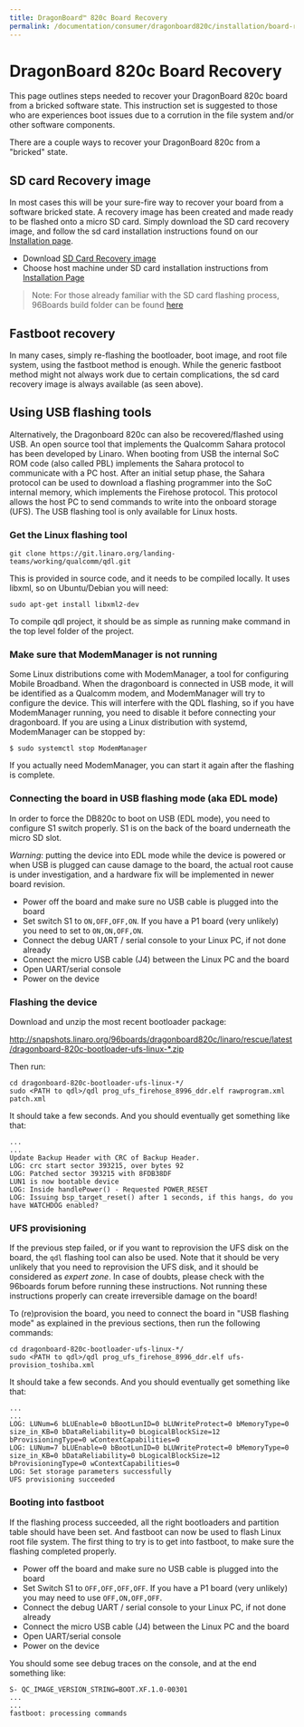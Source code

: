 ```yaml
---
title: DragonBoard™ 820c Board Recovery
permalink: /documentation/consumer/dragonboard820c/installation/board-recovery.md.html
---
```

# DragonBoard 820c Board Recovery

This page outlines steps needed to recover your DragonBoard 820c board from a bricked software state. This instruction set is suggested to those who are experiences boot issues due to a corrution in the file system and/or other software components.

There are a couple ways to recover your DragonBoard 820c from a "bricked" state.

## SD card Recovery image

In most cases this will be your sure-fire way to recover your board from a software bricked state. A recovery image has been created and made ready to be flashed onto a micro SD card. Simply download the SD card recovery image, and follow the sd card installation instructions found on our [Installation page](../installation/).

- Download [SD Card Recovery image](http://snapshots.linaro.org/96boards/dragonboard820c/linaro/rescue/latest/dragonboard-820c-sdcard-rescue-*.zip)
- Choose host machine under SD card installation instructions from [Installation Page](../installation/)

> Note: For those already familiar with the SD card flashing process, 96Boards build folder can be found [here](http://snapshots.linaro.org/96boards/dragonboard820c/linaro/rescue/latest/)

## Fastboot recovery

In many cases, simply re-flashing the bootloader, boot image, and root file system, using the fastboot method is enough. While the generic fastboot method might not always work due to certain complications, the sd card recovery image is always available (as seen above).

## Using USB flashing tools

Alternatively, the Dragonboard 820c can also be recovered/flashed using USB. An open source tool that implements the Qualcomm Sahara protocol has been developed by Linaro. When booting from USB the internal SoC ROM code (also called PBL) implements the Sahara protocol to communicate with a PC host. After an initial setup phase, the Sahara protocol can be used to download a flashing programmer into the SoC internal memory, which implements the Firehose protocol. This protocol allows the host PC to send commands to write into the onboard storage (UFS). The USB flashing tool is only available for Linux hosts.

### Get the Linux flashing tool

    git clone https://git.linaro.org/landing-teams/working/qualcomm/qdl.git

This is provided in source code, and it needs to be compiled locally. It uses libxml, so on Ubuntu/Debian you will need:

    sudo apt-get install libxml2-dev

To compile qdl project, it should be as simple as running make command in the top level folder of the project.

### Make sure that ModemManager is not running

Some Linux distributions come with ModemManager, a tool for configuring Mobile Broadband.
When the dragonboard is connected in USB mode, it will be identified as a Qualcomm modem,
and ModemManager will try to configure the device. This will interfere with the QDL flashing,
so if you have ModemManager running, you need to disable it before connecting your dragonboard.
If you are using a Linux distribution with systemd, ModemManager can be stopped by:

```shell
$ sudo systemctl stop ModemManager
```

If you actually need ModemManager, you can start it again after the flashing is complete.

### Connecting the board in USB flashing mode (aka EDL mode)

In order to force the DB820c to boot on USB (EDL mode), you need to configure S1 switch properly. S1 is on the back of the board underneath the micro SD slot. 

*Warning*: putting the device into EDL mode while the device is powered or when USB is plugged can cause damage to the board, the actual root cause is under investigation, and a hardware fix will be implemented in newer board revision.

* Power off the board and make sure no USB cable is plugged into the board
* Set switch S1 to `ON,OFF,OFF,ON`. If you have a P1 board (very unlikely) you need to set to `ON,ON,OFF,ON`.
* Connect the debug UART / serial console to your Linux PC, if not done already
* Connect the micro USB cable (J4) between the Linux PC and the board
* Open UART/serial console
* Power on the device

### Flashing the device

Download and unzip the most recent bootloader package:

http://snapshots.linaro.org/96boards/dragonboard820c/linaro/rescue/latest/dragonboard-820c-bootloader-ufs-linux-*.zip

Then run:

    cd dragonboard-820c-bootloader-ufs-linux-*/
    sudo <PATH to qdl>/qdl prog_ufs_firehose_8996_ddr.elf rawprogram.xml patch.xml

It should take a few seconds. And you should eventually get something like that:

    ...
    ...
    Update Backup Header with CRC of Backup Header.
    LOG: crc start sector 393215, over bytes 92
    LOG: Patched sector 393215 with 8FDB38DF
    LUN1 is now bootable device
    LOG: Inside handlePower() - Requested POWER_RESET
    LOG: Issuing bsp_target_reset() after 1 seconds, if this hangs, do you have WATCHDOG enabled?

### UFS provisioning

If the previous step failed, or if you want to reprovision the UFS disk on the board, the `qdl` flashing tool can also be used. Note that it should be very unlikely that you need to reprovision the UFS disk, and it should be considered as *expert zone*. In case of doubts, please check with the 96boards forum before running these instructions. Not running these instructions properly can create irreversible damage on the board!

To (re)provision the board, you need to connect the board in "USB flashing mode" as explained in the previous sections, then run the following commands:

    cd dragonboard-820c-bootloader-ufs-linux-*/
    sudo <PATH to qdl>/qdl prog_ufs_firehose_8996_ddr.elf ufs-provision_toshiba.xml
    
It should take a few seconds. And you should eventually get something like that:

    ...
    ...
    LOG: LUNum=6 bLUEnable=0 bBootLunID=0 bLUWriteProtect=0 bMemoryType=0 size_in_KB=0 bDataReliability=0 bLogicalBlockSize=12 bProvisioningType=0 wContextCapabilities=0 
    LOG: LUNum=7 bLUEnable=0 bBootLunID=0 bLUWriteProtect=0 bMemoryType=0 size_in_KB=0 bDataReliability=0 bLogicalBlockSize=12 bProvisioningType=0 wContextCapabilities=0 
    LOG: Set storage parameters successfully
    UFS provisioning succeeded
   
### Booting into fastboot

If the flashing process succeeded, all the right bootloaders and partition table should have been set. And fastboot can now be used to flash Linux root file system. The first thing to try is to get into fastboot, to make sure the flashing completed properly.

* Power off the board and make sure no USB cable is plugged into the board
* Set Switch S1 to `OFF,OFF,OFF,OFF`. If you have a P1 board (very unlikely) you may need to use `OFF,ON,OFF,OFF`.
* Connect the debug UART / serial console to your Linux PC, if not done already
* Connect the micro USB cable (J4) between the Linux PC and the board
* Open UART/serial console
* Power on the device

You should some see debug traces on the console, and at the end something like:

    S- QC_IMAGE_VERSION_STRING=BOOT.XF.1.0-00301
    ...
    ...
    fastboot: processing commands
